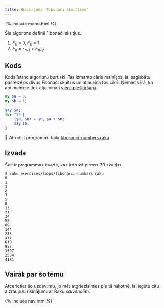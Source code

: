 ```yaml
---
title: Risinājums 'Fibonači skaitļiem'
---
```


{% include menu.html %}

Šis algoritms definē Fibonači skaitļus.

1. _F<sub>0</sub>_ = 0, _F<sub>0</sub>_ = 1
2. _F<sub>n</sub>_ = _F<sub>n-1</sub>_ + _F<sub>n-2</sub>_

## Kods

Kods īsteno algoritmu burtiski. Tas izmanto pāris mainīgos, lai saglabātu pašreizējos divus Fibonači skaitļus un atjaunina tos ciklā. Ņemiet vērā, ka abi mainīgie tiek atjaunināti [vienā piešķiršanā](/lv/essentials/scalar-variables/assigning-a-value/#multiple-assignment).

```raku
my $a = 0;
my $b = 1;

say $a;
for ^19 {
    ($a, $b) = $b, $a + $b;
    say $a;
}
```

🦋 Atrodiet programmu failā [fibonacci-numbers.raku](https://github.com/ash/raku-course/blob/master/exercises/loops/fibonacci-numbers.raku).

## Izvade

Šeit ir programmas izvade, kas izdrukā pirmos 20 skaitļus.

```console
$ raku exercises/loops/fibonacci-numbers.raku
0
1
1
2
3
5
8
13
21
34
55
89
144
233
377
610
987
1597
2584
4181
```

## Vairāk par šo tēmu

Atcerieties šo uzdevumu, jo mēs atgriezīsimies pie tā nākotnē, lai iegūtu citu aizraujošu risinājumu ar Raku _sekvencēm_.

{% include nav.html %}